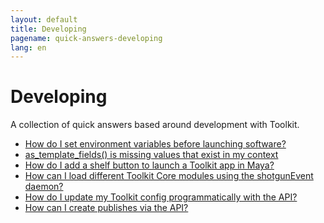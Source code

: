 ```yaml
---
layout: default
title: Developing
pagename: quick-answers-developing
lang: en
---
```


Developing
===

A collection of quick answers based around development with Toolkit.

- [How do I set environment variables before launching software?](./developing/setting-software-environment-variables.md)
- [as_template_fields() is missing values that exist in my context](./developing/as-template-fields-missing-values.md)
- [How do I add a shelf button to launch a Toolkit app in Maya?](./developing/maya-shelf-app-launcher.md)
- [How can I load different Toolkit Core modules using the shotgunEvent daemon?](./developing/toolkit-core-event-daemon.md)
- [How do I update my Toolkit config programmatically with the API?](./developing/update-config-with-api.md)
- [How can I create publishes via the API?](./developing/create-publishes-via-api.md)
